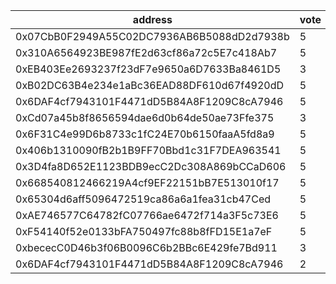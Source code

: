 address|vote|timestamp|signature
---|---|---|---
0x07CbB0F2949A55C02DC7936AB6B5088dD2d7938b|5|1605618627|0xbc2810609b1a67d388745263aeb9c962e4682fd01b270641ed280c68bbbd1afd2c5fe120d2fea17bb615231768e7340184cff24ee7ef45c685ed5d05f9d460271b
0x310A6564923BE987fE2d63cf86a72c5E7c418Ab7|5|1605619005|0xcc598447125c3f4bb15b6636d1fdf673e41c3f8864a6b7c3c6af72361cdc2f2a02734c8da4a3d827d0af55da2f7b15d6eea94dbd605bfed4fbd518e20d8067261b
0xEB403Ee2693237f23dF7e9650a6D7633Ba8461D5|3|1605621081|0x2c0dda8c3ee800f21ddb628676a947970ddafaba53de0d73e9ab8148e952990d77414cdb052d5927855254708f542f1d3398664dca8772c6df993316d8c440721b
0xB02DC63B4e234e1aBc36EAD88DF610d67f4920dD|5|1605625302|0xd11cfd753804c87519ba8cba9f65defb6f4c20459a3f94363a7ae5dbb76710a93585a81dcde309fb4548507578ae7b5663fa784dc7a30b06013e738f212128cd1b
0x6DAF4cf7943101F4471dD5B84A8F1209C8cA7946|5|1605626393|0xd7a3c6462ddbb769a6b4e3e23889b5f12e51aefd4d373f56e8ffe5a2f471ebf25fe143144413b7b1f91760f82e37d76657147dfda50d9a14b297e0fe51ea5ebb1c
0xCd07a45b8f8656594dae6d0b64de50ae73Ffe375|3|1605630482|0xc92e4026def151175530a0b4545241c47bb49658f4edba8bd06c5fd7b8c14dcd637f8f41a3156eb3e61c04165203ca4c3bfef01d2195a4cb4dc0ef58aefd1f191b
0x6F31C4e99D6b8733c1fC24E70b6150faaA5fd8a9|5|1605630923|0xc940a665018436eeb927fd2e75be64df022ff4e28077a23510e12046ae5f685b569018b630186301f01fff99c45f4018381876bccdf52e8617138ee4292610c31c
0x406b1310090fB2b1B9FF70Bbd1c31F7DEA963541|5|1605639605|0xc89d19e7678b20ed55a9f17f6d6e697a046c0b4b9bba9c3a5cc19808780d517f26671aae6c43e64275588b655ff2bd319ab09a252afc81a11559c2888d0e1a331b
0x3D4fa8D652E1123BDB9ecC2Dc308A869bCCaD606|5|1605655169|0xeac427422dae15d40a8b3fb93abdbc1bd728cb4e92f01d866a3756ade40696086174a3e304e0b32433b555aeda205e42995f166bc75cf1dd38ab9b42f4c91cd31c
0x668540812466219A4cf9EF22151bB7E513010f17|5|1605661698|0x6df1adea5c2a5f705d4d60ec8d523d97c3ef5df6b40190097e2126f96765461910f24143aaead0d6b6197c2a620d4b2d4906178b6b0044af958aebfe136d27f11c
0x65304d6aff5096472519ca86a6a1fea31cb47Ced|5|1605683076|0x9b96762413954d52b0c0545c36a83d97ea100527d604549716c77b7fde2ff937769a669b7885135411eb332740339c8f46b63d14565bca2f9e569c6bf676df8f1b
0xAE746577C64782fC07766ae6472f714a3F5c73E6|5|1605683699|0xb21cadadbd3911b54149246001db896fd8a765b3d23bff1fd876e69f9b5efec76767d6a024bec5e25f33104e8bf40d51f82dcbc9b94b3a4f4956f10ce85bfdb51c
0xF54140f52e0133bFA750497fc88b8fFD15E1a7eF|5|1605684532|0x1067bae3ce9533215632f36b7b1365a2be694078edc2a29120da4fdc6199fd4f1dca94ebbb8b4aa879db8610cc0fec168043fda2f90ceb1b9b5c433cf6363e8f1c
0xbececC0D46b3f06B0096C6b2BBc6E429fe7Bd911|3|1605685591|0x9d5155a9ff3d6d934b6a8a8e5049e60656ef3bde0f5c5210a57af0fc5b97137579cc2a520135b838d6734397ef2474fcfd8e515a5e0b3d1e55ec8b2e834247e61c
0x6DAF4cf7943101F4471dD5B84A8F1209C8cA7946|2|1605697571|0xd90ee0c0eaae7ed69239e504aea0a92797b2b9057c717aa84c37fe53df253e7866ad590d60ba1b58b3f9ece5056e525f1f2328318fd4ccd1e5bd1165680ec6491c
